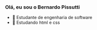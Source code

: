 ### Olá, eu sou o Bernardo Pissutti

* 🔭 Estudante de engenharia de software
* 🌱 Estudando html e css



